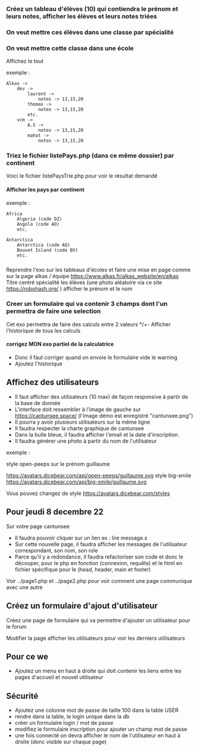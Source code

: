 ### Créez un tableau d'élèves (10) qui contiendra le prénom et leurs notes, afficher les élèves et leurs notes triées
### On veut mettre ces élèves dans une classe par spécialité
### On veut mettre cette classe dans une école
Affichez le tout

exemple : 

    Alkas -> 
        dev -> 
            laurent ->
                notes -> 13,15,20
            thomas ->
                notes -> 13,15,20
            etc.
        vcm ->
            A.S ->
                notes -> 13,15,20
            mahot ->
                notes -> 13,15,20

### Triez le fichier listePays.php (dans ce même dossier) par continent
Voici le fichier listePaysTrie.php pour voir le résultat demandé

#### Afficher les pays par continent
exemple :
    
    Africa
        Algeria (code DZ)
        Angola (code AO)
        etc.

    Antarctica
        Antarctica (code AQ)
        Bouvet Island (code BV)
        etc.


###
Reprendre l'exo sur les tableaux d'écoles et faire une mise en page comme sur la page alkas / équipe https://www.alkas.fr/alkas_website/en/alkas  
Titre centré
    spécialité 
        les élèves (une photo aléatoire via ce site https://robohash.org/  )
            afficher le prénom et le nom

### Creer un formulaire qui va contenir 3 champs dont l'un permettra de faire une selection
Cet exo permettra de faire des calculs entre 2 valeurs */+-
Afficher l'historique de tous les calculs
#### corrigez MON exo partiel de la calculatrice
- Donc il faut corriger quand on envoie le formulaire vide le warning
- Ajoutez l'historique

## Affichez des utilisateurs
- Il faut afficher des utilisateurs (10 max) de façon responsive à partir de la base de donnée 
- L'interface doit ressembler à l'image de gauche sur https://cantunsee.space/ (l'image démo est enregistré "cantunsee.png")
- Il pourra y avoir plusieurs utilisateurs sur la même ligne
- Il faudra respecter la charte graphique de cantunsee
- Dans la bulle bleue, il faudra afficher l'email et la date d'inscription.
- Il faudra générer une photo à partir du nom de l'utilisateur 

exemple :

style open-peeps sur le prénom guillaume

  https://avatars.dicebear.com/api/open-peeps/guillaume.svg
style big-smile
  https://avatars.dicebear.com/api/big-smile/guillaume.svg

Vous pouvez changez de style https://avatars.dicebear.com/styles

## Pour jeudi 8 decembre 22
Sur votre page cantunsee 
- Il faudra pouvoir cliquer sur un lien ex : lire message.s 
- Sur cette nouvelle page, il faudra afficher les messages de l'utilisateur correspondant, son nom, son role
- Parce qu'il y a redondance, il faudra refactoriser son code et donc le découper, pour le php en fonction (connexion, requête) et le html en fichier spécifique pour le (head, header, main et footer)

Voir ../page1.php et ../page2.php pour voir comment une page communique avec une autre

## Créez un formulaire d'ajout d'utilisateur
Créez une page de formulaire qui va permettre d'ajouter un utilisateur pour le forum

Modifier la page afficher les utilisateurs pour voir les derniers utilisateurs

## Pour ce we
- Ajoutez un menu en haut à droite qui doit contenir les liens entre les pages d'accueil et nouvel utilisateur

## Sécurité
- Ajoutez une colonne mot de passe de taille 100 dans la table USER
- rendre dans la table, le login unique dans la db 
- créer un formulaire login / mot de passe  
- modifiez le formulaire inscription pour ajouter un champ mot de passe
- une fois connecté on devra afficher le nom de l'utilisateur en haut à droite (donc visible sur chaque page) 